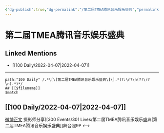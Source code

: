 ```yaml
---
{"dg-publish":true,"dg-permalink":"/第二届TMEA腾讯音乐娱乐盛典","permalink":"/第二届TMEA腾讯音乐娱乐盛典/"}
---
```


# 第二届TMEA腾讯音乐娱乐盛典

## Linked Mentions
- [[100 Daily/2022-04-07\|2022-04-07]]


---

```expander
path:"100 Daily" /.*\[\[第二届TMEA腾讯音乐娱乐盛典\]\].*(?:\r?\n(?!\r?\n).*)*/
## [[$filename]]
$match
```
## [[100 Daily/2022-04-07\|2022-04-07]]
[微博正文](https://m.weibo.cn/3796099843/4755632101789285) 摄影师分享[[300 Events/301 Lives/第二届TMEA腾讯音乐娱乐盛典\|第二届TMEA腾讯音乐娱乐盛典]]舞台照9P
<-->
